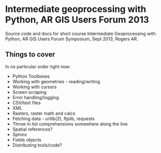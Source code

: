 Intermediate geoprocessing with Python, AR GIS Users Forum 2013
===============================================================

Source code and docs for short course Intermediate Geoprocessing with Python, 
AR GIS Users Forum Symposium, Sept 2013, Rogers AR.

Things to cover
---------------

In no particular order right now:

* Python Toolboxes
* Working with geometries - reading/writing
* Working with cursors
* Screen scraping
* Error handling/logging
* CSV/text files
* XML
* Rasters, raster math and calcs
* Fetching data - urllib(2), ftplib, requests
* Throw in list comprehensions somewhere along the line
* Spatial references?
* Sphinx
* Fields objects
* Distributing tools/code?


